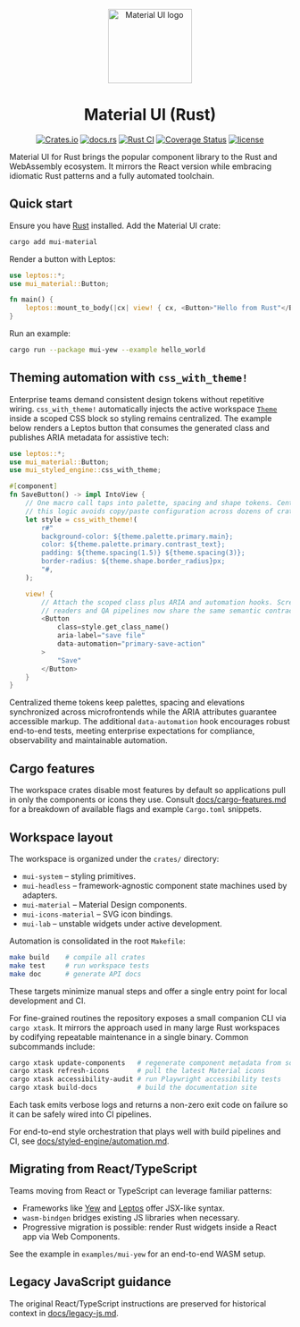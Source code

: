 <!-- #host-reference -->
<!-- markdownlint-disable-next-line -->
<p align="center">
  <a href="https://mui.com/core/" rel="noopener" target="_blank"><img width="150" height="133" src="https://mui.com/static/logo.svg" alt="Material UI logo"></a>
</p>

<h1 align="center">Material UI (Rust)</h1>

<div align="center">

[![Crates.io](https://img.shields.io/crates/v/mui-material.svg)](https://crates.io/crates/mui-material)
[![docs.rs](https://docs.rs/mui-material/badge.svg)](https://docs.rs/mui-material)
[![Rust CI](https://github.com/mui/mui-rust/actions/workflows/rust-ci.yml/badge.svg)](https://github.com/mui/mui-rust/actions/workflows/rust-ci.yml)
[![Coverage Status](https://img.shields.io/codecov/c/github/mui/mui-rust.svg)](https://app.codecov.io/gh/mui/mui-rust)
[![license](https://img.shields.io/badge/license-MIT%20OR%20Apache--2.0-blue.svg)](LICENSE)

</div>

Material UI for Rust brings the popular component library to the Rust and WebAssembly ecosystem. It mirrors the React version while embracing idiomatic Rust patterns and a fully automated toolchain.

## Quick start

Ensure you have [Rust](https://www.rust-lang.org/tools/install) installed. Add the Material UI crate:

```bash
cargo add mui-material
```

Render a button with Leptos:

```rust
use leptos::*;
use mui_material::Button;

fn main() {
    leptos::mount_to_body(|cx| view! { cx, <Button>"Hello from Rust"</Button> })
}
```

Run an example:

```bash
cargo run --package mui-yew --example hello_world
```

## Theming automation with `css_with_theme!`

Enterprise teams demand consistent design tokens without repetitive wiring.
`css_with_theme!` automatically injects the active workspace
[`Theme`](crates/mui-styled-engine/src/theme.rs) inside a scoped CSS block so
styling remains centralized. The example below renders a Leptos button that
consumes the generated class and publishes ARIA metadata for assistive tech:

```rust
use leptos::*;
use mui_material::Button;
use mui_styled_engine::css_with_theme;

#[component]
fn SaveButton() -> impl IntoView {
    // One macro call taps into palette, spacing and shape tokens. Centralizing
    // this logic avoids copy/paste configuration across dozens of crates.
    let style = css_with_theme!(
        r#"
        background-color: ${theme.palette.primary.main};
        color: ${theme.palette.primary.contrast_text};
        padding: ${theme.spacing(1.5)} ${theme.spacing(3)};
        border-radius: ${theme.shape.border_radius}px;
        "#,
    );

    view! {
        // Attach the scoped class plus ARIA and automation hooks. Screen
        // readers and QA pipelines now share the same semantic contract.
        <Button
            class=style.get_class_name()
            aria-label="save file"
            data-automation="primary-save-action"
        >
            "Save"
        </Button>
    }
}
```

Centralized theme tokens keep palettes, spacing and elevations synchronized
across microfrontends while the ARIA attributes guarantee accessible markup.
The additional `data-automation` hook encourages robust end-to-end tests,
meeting enterprise expectations for compliance, observability and maintainable
automation.

## Cargo features

The workspace crates disable most features by default so applications pull in
only the components or icons they use. Consult
[docs/cargo-features.md](docs/cargo-features.md) for a breakdown of available
flags and example `Cargo.toml` snippets.

## Workspace layout

The workspace is organized under the `crates/` directory:

- `mui-system` – styling primitives.
- `mui-headless` – framework-agnostic component state machines used by adapters.
- `mui-material` – Material Design components.
- `mui-icons-material` – SVG icon bindings.
- `mui-lab` – unstable widgets under active development.

Automation is consolidated in the root `Makefile`:

```bash
make build    # compile all crates
make test     # run workspace tests
make doc      # generate API docs
```

These targets minimize manual steps and offer a single entry point for local development and CI.

For fine-grained routines the repository exposes a small companion CLI via
`cargo xtask`. It mirrors the approach used in many large Rust workspaces by
codifying repeatable maintenance in a single binary. Common subcommands
include:

```bash
cargo xtask update-components   # regenerate component metadata from source
cargo xtask refresh-icons       # pull the latest Material icons
cargo xtask accessibility-audit # run Playwright accessibility tests
cargo xtask build-docs          # build the documentation site
```

Each task emits verbose logs and returns a non-zero exit code on failure so it
can be safely wired into CI pipelines.

For end-to-end style orchestration that plays well with build pipelines and CI, see [docs/styled-engine/automation.md](docs/styled-engine/automation.md).

## Migrating from React/TypeScript

Teams moving from React or TypeScript can leverage familiar patterns:

- Frameworks like [Yew](https://yew.rs) and [Leptos](https://leptos.dev) offer JSX-like syntax.
- `wasm-bindgen` bridges existing JS libraries when necessary.
- Progressive migration is possible: render Rust widgets inside a React app via Web Components.

See the example in `examples/mui-yew` for an end-to-end WASM setup.

## Legacy JavaScript guidance

The original React/TypeScript instructions are preserved for historical context in [docs/legacy-js.md](docs/legacy-js.md).
